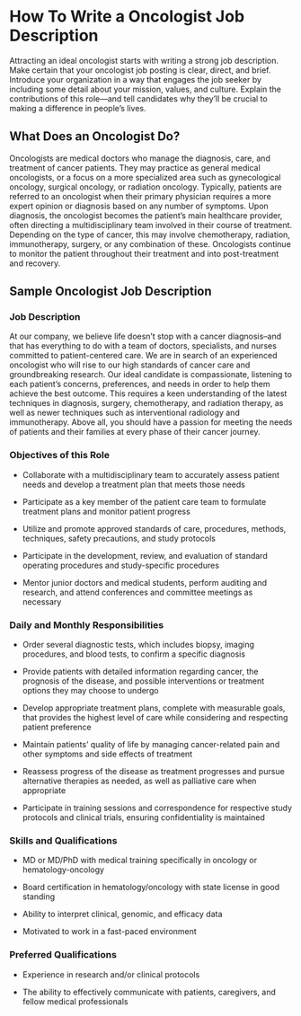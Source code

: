 # How To Write a Oncologist Job Description

Attracting an ideal oncologist starts with writing a strong job description. Make certain that your oncologist job posting is clear, direct, and brief. Introduce your organization in a way that engages the job seeker by including some detail about your mission, values, and culture. Explain the contributions of this role—and tell candidates why they’ll be crucial to making a difference in people’s lives.

## What Does an Oncologist Do?

Oncologists are medical doctors who manage the diagnosis, care, and treatment of cancer patients. They may practice as general medical oncologists, or a focus on a more specialized area such as gynecological oncology, surgical oncology, or radiation oncology. Typically, patients are referred to an oncologist when their primary physician requires a more expert opinion or diagnosis based on any number of symptoms. Upon diagnosis, the oncologist becomes the patient’s main healthcare provider, often directing a multidisciplinary team involved in their course of treatment. Depending on the type of cancer, this may involve chemotherapy, radiation, immunotherapy, surgery, or any combination of these. Oncologists continue to monitor the patient throughout their treatment and into post-treatment and recovery.
## Sample Oncologist Job Description

### Job Description

At our company, we believe life doesn’t stop with a cancer diagnosis–and that has everything to do with a team of doctors, specialists, and nurses committed to patient-centered care. We are in search of an experienced oncologist who will rise to our high standards of cancer care and groundbreaking research. Our ideal candidate is compassionate, listening to each patient’s concerns, preferences, and needs in order to help them achieve the best outcome. This requires a keen understanding of the latest techniques in diagnosis, surgery, chemotherapy, and radiation therapy, as well as newer techniques such as interventional radiology and immunotherapy. Above all, you should have a passion for meeting the needs of patients and their families at every phase of their cancer journey.

### Objectives of this Role

* Collaborate with a multidisciplinary team to accurately assess patient needs and develop a treatment plan that meets those needs

* Participate as a key member of the patient care team to formulate treatment plans and monitor patient progress

* Utilize and promote approved standards of care, procedures, methods, techniques, safety precautions, and study protocols

* Participate in the development, review, and evaluation of standard operating procedures and study-specific procedures

* Mentor junior doctors and medical students, perform auditing and research, and attend conferences and committee meetings as necessary

### Daily and Monthly Responsibilities

* Order several diagnostic tests, which includes biopsy, imaging procedures, and blood tests, to confirm a specific diagnosis

* Provide patients with detailed information regarding cancer, the prognosis of the disease, and possible interventions or treatment options they may choose to undergo

* Develop appropriate treatment plans, complete with measurable goals, that provides the highest level of care while considering and respecting patient preference

* Maintain patients’ quality of life by managing cancer-related pain and other symptoms and side effects of treatment

* Reassess progress of the disease as treatment progresses and pursue alternative therapies as needed, as well as palliative care when appropriate

* Participate in training sessions and correspondence for respective study protocols and clinical trials, ensuring confidentiality is maintained

### Skills and Qualifications

* MD or MD/PhD with medical training specifically in oncology or hematology-oncology

* Board certification in hematology/oncology with state license in good standing

* Ability to interpret clinical, genomic, and efficacy data

* Motivated to work in a fast-paced environment

### Preferred Qualifications

* Experience in research and/or clinical protocols

* The ability to effectively communicate with patients, caregivers, and fellow medical professionals

